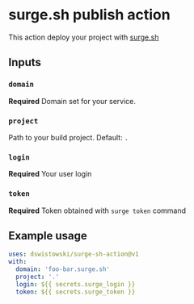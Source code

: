 # surge.sh publish action

This action deploy your project with [surge.sh](https://surge.sh)

## Inputs

### `domain`

**Required** Domain set for your service.

### `project`

Path to your build project. Default: `.`

### `login`

**Required** Your user login

### `token`

**Required** Token obtained with `surge token` command

## Example usage

```yaml
uses: dswistowski/surge-sh-action@v1
with:
  domain: 'foo-bar.surge.sh'
  project: '.'
  login: ${{ secrets.surge_login }}
  token: ${{ secrets.surge_token }}
```

